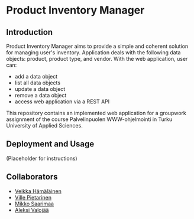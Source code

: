 # Product Inventory Manager

## Introduction
Product Inventory Manager aims to provide a simple and coherent solution for managing user's inventory. Application deals with the following data objects: product, product type, and vendor. With the web application, user can:
- add a data object
- list all data objects
- update a data object
- remove a data object
- access web application via a REST API

This repository contains an implemented web application for a groupwork assignment of the course Palvelinpuolen WWW-ohjelmointi in Turku University of Applied Sciences.

## Deployment and Usage
(Placeholder for instructions)

## Collaborators
- [Veikka Hämäläinen](https://github.com/hamvei)
- [Ville Pietarinen](https://github.com/vppiet)
- [Mikko Saarimaa](https://github.com/mikkosaarimaa)
- [Aleksi Valojää](https://github.com/Avaloja16)
